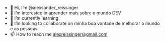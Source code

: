 - 👋 Hi, I’m @alexsander_reissinger
- 👀 I’m interested in aprender mais sobre o mundo DEV
- 🌱 I’m currently learning 
- 💞️ I’m looking to collaborate on minha boa vontade de melhorar o mundo e as pessoas
- 📫 How to reach me alexreissinger@gmail.com

<!---
alexreissinger/alexreissinger is a ✨ special ✨ repository because its `README.md` (this file) appears on your GitHub profile.
You can click the Preview link to take a look at your changes.
--->
